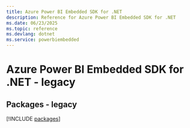 ```yaml
---
title: Azure Power BI Embedded SDK for .NET
description: Reference for Azure Power BI Embedded SDK for .NET
ms.date: 06/23/2025
ms.topic: reference
ms.devlang: dotnet
ms.service: powerbiembedded
---
```

# Azure Power BI Embedded SDK for .NET - legacy
## Packages - legacy
[!INCLUDE [packages](power-bi-embedded-index.md)]
